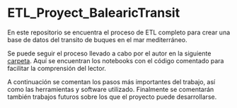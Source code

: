 # ETL_Proyect_BalearicTransit

En este repositorio se encuentra el proceso de ETL completo para crear una base de datos del transito de buques en el mar mediterráneo. 

Se puede seguir el proceso llevado a cabo por el autor en la siguiente [carpeta](https://github.com/Jacobomb/ETL_Proyect_BalearicTransit/tree/main/notebooks). Aquí se encuentran los notebooks con el código comentado para facilitar la comprensión del lector.

A continuación se comentan los pasos más importantes del trabajo, así como las herramientas y software utilizado. Finalmente se comentarán también trabajos futuros sobre los que el proyecto puede desarrollarse.

#### 
